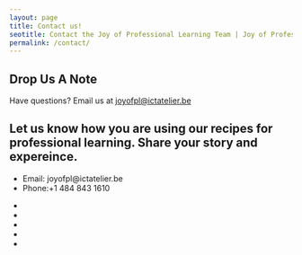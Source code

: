 ```yaml
---
layout: page
title: Contact us!
seotitle: Contact the Joy of Professional Learning Team | Joy of Professional Learning
permalink: /contact/
---
```

<!-- Slider Start -->
<section id="global-header">
  <div class="container">
    <div class="row">
      <div class="col-md-12">
        <div class="block">
          <h1>Drop Us A Note</h1>
          <p>Have questions? Email us at <a href="mailto:joyofpl@ictatelier.be">joyofpl@ictatelier.be</a></p>
        </div>
     </div>
  <div>
  
</section>
          <h2>Let us know how you are using our recipes for professional learning. Share your story and expereince.</h2>
          <ul class="address-block">
          <li>
              <i class="fa fa-envelope-o"></i>Email: joyofpl@ictatelier.be
            </li>
            <li>
              <i class="fa fa-phone"></i>Phone:+1 484 843 1610
            </li>
          </ul>
       </div>
     
</section>
          <ul class="social-icons">
            <li>
             <li>
              <a href="https://plus.google.com/communities/100048750758797626973"><i class="fa fa-google"></i></a>
            </li>
            <li>
              <a href="https://twitter.com/joyofpl?lang=en"><i class="fa fa-twitter"></i></a>
            </li>
            <li>
              <a href="https://www.facebook.com/joyofpl/?hc_ref=SEARCH"><i class="fa fa-facebook"></i></a>
            </li>
            <li>
            <a href="https://www.instagram.com/thejoyofpl/"><i class="fa fa-instagram"></i></a>
            </li>
       </div>
     </div>
</section>
